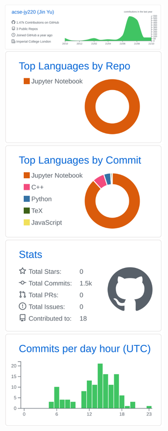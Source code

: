
[![](https://raw.githubusercontent.com/acse-jy220/acse-jy220/master/profile-summary-card-output/github/0-profile-details.svg)](https://github.com/acse-jy220/acse-jy220/edit/master/README.md)
[![](https://raw.githubusercontent.com/acse-jy220/acse-jy220/master/profile-summary-card-output/github/1-repos-per-language.svg)](https://github.com/acse-jy220/acse-jy220/edit/master/README.md) [![](https://raw.githubusercontent.com/acse-jy220/acse-jy220/master/profile-summary-card-output/github/2-most-commit-language.svg)](https://github.com/acse-jy220/acse-jy220/edit/master/README.md)
[![](https://raw.githubusercontent.com/acse-jy220/acse-jy220/master/profile-summary-card-output/github/3-stats.svg)](https://github.com/acse-jy220/acse-jy220/edit/master/README.md) [![](https://raw.githubusercontent.com/acse-jy220/acse-jy220/master/profile-summary-card-output/github/4-productive-time.svg)](https://github.com/acse-jy220/acse-jy220/edit/master/README.md)
